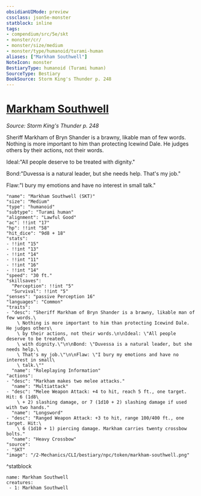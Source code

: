```yaml
---
obsidianUIMode: preview
cssclass: json5e-monster
statblock: inline
tags:
- compendium/src/5e/skt
- monster/cr/
- monster/size/medium
- monster/type/humanoid/turami-human
aliases: ["Markham Southwell"]
NoteIcon: monster
BestiaryType: humanoid (Turami human)
SourceType: Bestiary
BookSource: Storm King's Thunder p. 248
---
```

# [Markham Southwell](2-Mechanics/CLI/bestiary/npc/markham-southwell-skt.md)
*Source: Storm King's Thunder p. 248*  

Sheriff Markham of Bryn Shander is a brawny, likable man of few words. Nothing is more important to him than protecting Icewind Dale. He judges others by their actions, not their words.

Ideal:"All people deserve to be treated with dignity."

Bond:"Duvessa is a natural leader, but she needs help. That's my job."

Flaw:"I bury my emotions and have no interest in small talk."

```statblock
"name": "Markham Southwell (SKT)"
"size": "Medium"
"type": "humanoid"
"subtype": "Turami human"
"alignment": "Lawful Good"
"ac": !!int "17"
"hp": !!int "58"
"hit_dice": "9d8 + 18"
"stats":
- !!int "15"
- !!int "13"
- !!int "14"
- !!int "11"
- !!int "16"
- !!int "14"
"speed": "30 ft."
"skillsaves":
  "Perception": !!int "5"
  "Survival": !!int "5"
"senses": "passive Perception 16"
"languages": "Common"
"traits":
- "desc": "Sheriff Markham of Bryn Shander is a brawny, likable man of few words.\
    \ Nothing is more important to him than protecting Icewind Dale. He judges others\
    \ by their actions, not their words.\n\nIdeal: \"All people deserve to be treated\
    \ with dignity.\"\n\nBond: \"Duvessa is a natural leader, but she needs help.\
    \ That's my job.\"\n\nFlaw: \"I bury my emotions and have no interest in small\
    \ talk.\""
  "name": "Roleplaying Information"
"actions":
- "desc": "Markham makes two melee attacks."
  "name": "Multiattack"
- "desc": "Melee Weapon Attack: +4 to hit, reach 5 ft., one target. Hit: 6 (1d8\
    \ + 2) slashing damage, or 7 (1d10 + 2) slashing damage if used with two hands."
  "name": "Longsword"
- "desc": "Ranged Weapon Attack: +3 to hit, range 100/400 ft., one target. Hit:\
    \ 6 (1d10 + 1) piercing damage. Markham carries twenty crossbow bolts."
  "name": "Heavy Crossbow"
"source":
- "SKT"
"image": "/2-Mechanics/CLI/bestiary/npc/token/markham-southwell.png"
```
^statblock

```encounter-table
name: Markham Southwell
creatures:
 - 1: Markham Southwell
```